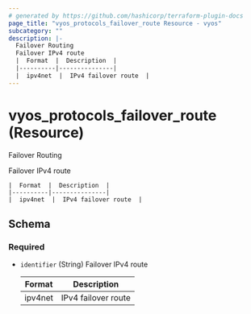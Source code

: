 ```yaml
---
# generated by https://github.com/hashicorp/terraform-plugin-docs
page_title: "vyos_protocols_failover_route Resource - vyos"
subcategory: ""
description: |-
  Failover Routing
  Failover IPv4 route
  |  Format  |  Description  |
  |----------|---------------|
  |  ipv4net  |  IPv4 failover route  |
---
```


# vyos_protocols_failover_route (Resource)

Failover Routing

Failover IPv4 route

    |  Format  |  Description  |
    |----------|---------------|
    |  ipv4net  |  IPv4 failover route  |



<!-- schema generated by tfplugindocs -->
## Schema

### Required

- `identifier` (String) Failover IPv4 route

    |  Format  |  Description  |
    |----------|---------------|
    |  ipv4net  |  IPv4 failover route  |
